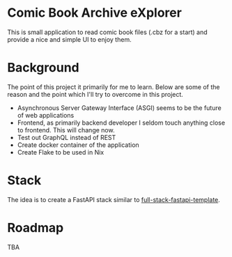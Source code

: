 # Comic Book Archive eXplorer
This is small application to read comic book files (.cbz for a start) and provide a nice and simple UI to enjoy them.

# Background
The point of this project it primarily for me to learn. Below are some of the reason and the point which I'll try to overcome in this project. 
- Asynchronous Server Gateway Interface (ASGI) seems to be the future of web applications
- Frontend, as primarily backend developer I seldom touch anything close to frontend. This will change now.
- Test out GraphQL instead of REST
- Create docker container of the application
- Create Flake to be used in Nix

# Stack
The idea is to create a FastAPI stack similar to [full-stack-fastapi-template](https://github.com/fastapi/full-stack-fastapi-template).

# Roadmap
TBA
